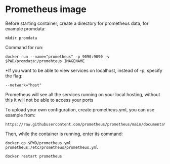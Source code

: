 # Prometheus image

Before starting container, create a directory for prometheus data, for example promdata:
```
mkdir promdata
```

Command for run:
```
docker run --name="prometheus" -p 9090:9090 -v $PWD/promdata:/promehteus IMAGENAME
```

*If you want to be able to view services on localhost, instead of -p, specify the flag:
```
--network="host"
```
Prometheus will see all the services running on your local hosting, without this it will not be able to access your ports


To upload your own configuration, create prometheus.yml, you can use example from:
```
https://raw.githubusercontent.com/prometheus/prometheus/main/documentation/examples/prometheus.yml
```
Then, while the container is running, enter its command:
```
docker cp $PWD/prometheus.yml prometheus:/etc/prometheus/prometheus.yml

docker restart prometheus
```
